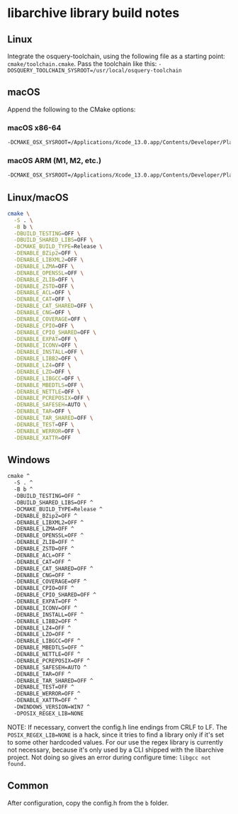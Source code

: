 # libarchive library build notes

## Linux

Integrate the osquery-toolchain, using the following file as a starting point: `cmake/toolchain.cmake`. Pass the toolchain like this: `-DOSQUERY_TOOLCHAIN_SYSROOT=/usr/local/osquery-toolchain`

## macOS

Append the following to the CMake options:

### macOS x86-64

```bash
-DCMAKE_OSX_SYSROOT=/Applications/Xcode_13.0.app/Contents/Developer/Platforms/MacOSX.platform/Developer/SDKs/MacOSX11.3.sdk -DCMAKE_OSX_DEPLOYMENT_TARGET=10.14 -DCMAKE_OSX_ARCHITECTURES=x86_64
```

### macOS ARM (M1, M2, etc.)

```bash
-DCMAKE_OSX_SYSROOT=/Applications/Xcode_13.0.app/Contents/Developer/Platforms/MacOSX.platform/Developer/SDKs/MacOSX11.3.sdk -DCMAKE_OSX_DEPLOYMENT_TARGET=10.15 -DCMAKE_OSX_ARCHITECTURES=arm64
```

## Linux/macOS

```sh
cmake \
  -S . \
  -B b \
  -DBUILD_TESTING=OFF \
  -DBUILD_SHARED_LIBS=OFF \
  -DCMAKE_BUILD_TYPE=Release \
  -DENABLE_BZip2=OFF \
  -DENABLE_LIBXML2=OFF \
  -DENABLE_LZMA=OFF \
  -DENABLE_OPENSSL=OFF \
  -DENABLE_ZLIB=OFF \
  -DENABLE_ZSTD=OFF \
  -DENABLE_ACL=OFF \
  -DENABLE_CAT=OFF \
  -DENABLE_CAT_SHARED=OFF \
  -DENABLE_CNG=OFF \
  -DENABLE_COVERAGE=OFF \
  -DENABLE_CPIO=OFF \
  -DENABLE_CPIO_SHARED=OFF \
  -DENABLE_EXPAT=OFF \
  -DENABLE_ICONV=OFF \
  -DENABLE_INSTALL=OFF \
  -DENABLE_LIBB2=OFF \
  -DENABLE_LZ4=OFF \
  -DENABLE_LZO=OFF \
  -DENABLE_LIBGCC=OFF \
  -DENABLE_MBEDTLS=OFF \
  -DENABLE_NETTLE=OFF \
  -DENABLE_PCREPOSIX=OFF \
  -DENABLE_SAFESEH=AUTO \
  -DENABLE_TAR=OFF \
  -DENABLE_TAR_SHARED=OFF \
  -DENABLE_TEST=OFF \
  -DENABLE_WERROR=OFF \
  -DENABLE_XATTR=OFF
```

## Windows

```cmd
cmake ^
  -S . ^
  -B b ^
  -DBUILD_TESTING=OFF ^
  -DBUILD_SHARED_LIBS=OFF ^
  -DCMAKE_BUILD_TYPE=Release ^
  -DENABLE_BZip2=OFF ^
  -DENABLE_LIBXML2=OFF ^
  -DENABLE_LZMA=OFF ^
  -DENABLE_OPENSSL=OFF ^
  -DENABLE_ZLIB=OFF ^
  -DENABLE_ZSTD=OFF ^
  -DENABLE_ACL=OFF ^
  -DENABLE_CAT=OFF ^
  -DENABLE_CAT_SHARED=OFF ^
  -DENABLE_CNG=OFF ^
  -DENABLE_COVERAGE=OFF ^
  -DENABLE_CPIO=OFF ^
  -DENABLE_CPIO_SHARED=OFF ^
  -DENABLE_EXPAT=OFF ^
  -DENABLE_ICONV=OFF ^
  -DENABLE_INSTALL=OFF ^
  -DENABLE_LIBB2=OFF ^
  -DENABLE_LZ4=OFF ^
  -DENABLE_LZO=OFF ^
  -DENABLE_LIBGCC=OFF ^
  -DENABLE_MBEDTLS=OFF ^
  -DENABLE_NETTLE=OFF ^
  -DENABLE_PCREPOSIX=OFF ^
  -DENABLE_SAFESEH=AUTO ^
  -DENABLE_TAR=OFF ^
  -DENABLE_TAR_SHARED=OFF ^
  -DENABLE_TEST=OFF ^
  -DENABLE_WERROR=OFF ^
  -DENABLE_XATTR=OFF ^
  -DWINDOWS_VERSION=WIN7 ^
  -DPOSIX_REGEX_LIB=NONE
```

NOTE: If necessary, convert the config.h line endings from CRLF to LF.
The `POSIX_REGEX_LIB=NONE` is a hack, since it tries to find a library only if it's set to some other hardcoded values. For our use the regex library is currently not necessary, because it's only used by a CLI shipped with the libarchive project. Not doing so gives an error during configure time: `libgcc not found.`

## Common

After configuration, copy the config.h from the `b` folder.

